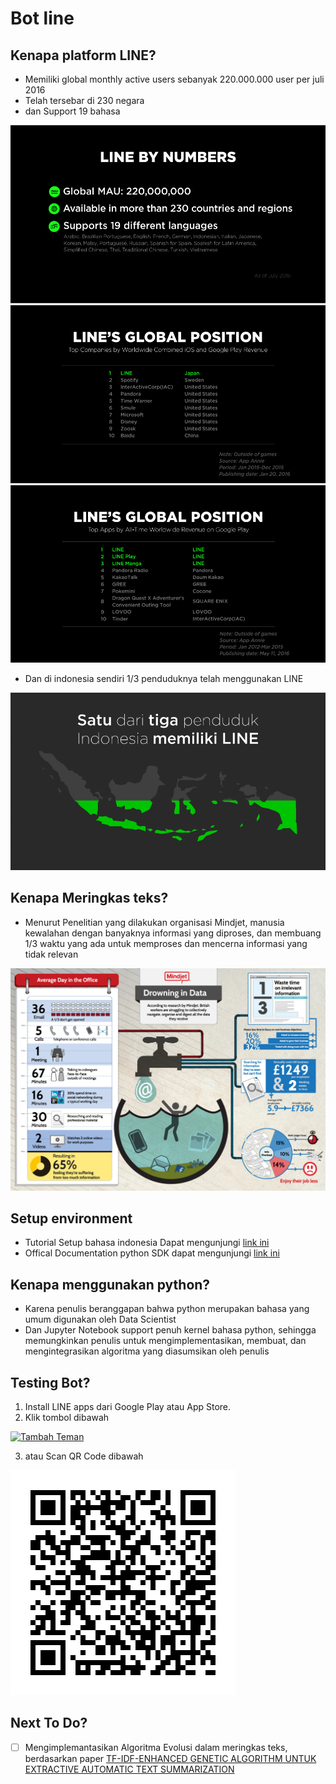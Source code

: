# Bot line
## Kenapa platform LINE?

- Memiliki global monthly active users sebanyak 220.000.000 user per juli 2016
- Telah tersebar di 230 negara
- dan Support 19 bahasa

<img src="/lin1.PNG">

<img src="/lin2.PNG">

<img src="/lin3.PNG">

- Dan di indonesia sendiri 1/3 penduduknya telah menggunakan LINE

<img src="/lin4.PNG">

## Kenapa Meringkas teks?

- Menurut Penelitian yang dilakukan organisasi Mindjet, manusia kewalahan dengan banyaknya informasi yang diproses, dan membuang 1/3 waktu yang ada untuk memproses dan mencerna informasi yang tidak relevan

<img src="/drown.jpg">

## Setup environment

- Tutorial Setup bahasa indonesia Dapat mengunjungi [link ini](https://www.dicoding.com/academies/32/tutorials/719)
- Offical Documentation python SDK dapat mengunjungi [link ini](https://github.com/line/line-bot-sdk-python)

## Kenapa menggunakan python?
- Karena penulis beranggapan bahwa python merupakan bahasa yang umum digunakan oleh Data Scientist
- Dan Jupyter Notebook support penuh kernel bahasa python, sehingga memungkinkan penulis untuk mengimplementasikan, membuat, dan mengintegrasikan algoritma yang diasumsikan oleh penulis

## Testing Bot?
1. Install LINE apps dari Google Play atau App Store.
2. Klik tombol dibawah

  <a href="https://line.me/R/ti/p/%40ony5028v"><img height="36" border="0" alt="Tambah Teman" src="https://scdn.line-apps.com/n/line_add_friends/btn/en.png"></a>

3. atau Scan QR Code dibawah
  <img src="/g8-fjztBdk.png">

## Next To Do?
- [ ] Mengimplemantasikan Algoritma Evolusi dalam meringkas teks, berdasarkan paper [TF-IDF-ENHANCED GENETIC ALGORITHM UNTUK EXTRACTIVE AUTOMATIC TEXT SUMMARIZATION](http://jtiik.ub.ac.id/index.php/jtiik/article/download/217/pdf)


